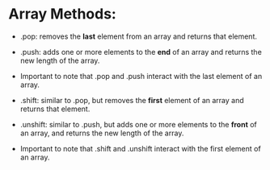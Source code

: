 # Array Methods:
* .pop: removes the **last** element from an array and returns that element.

* .push: adds one or more elements to the **end** of an array and returns the new length of the array.

* Important to note that .pop and .push interact with the last element of an array.

* .shift: similar to .pop, but removes the **first** element of an array and returns that element.

* .unshift: similar to .push, but adds one or more elements to the **front** of an array, and returns the new length of the array.

* Important to note that .shift and .unshift interact with the first element of an array.
